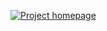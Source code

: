 [![Project homepage](https://img.shields.io/badge/Project%20homepage-nevmenandr.github.io-ff0080)](https://nevmenandr.github.io)
